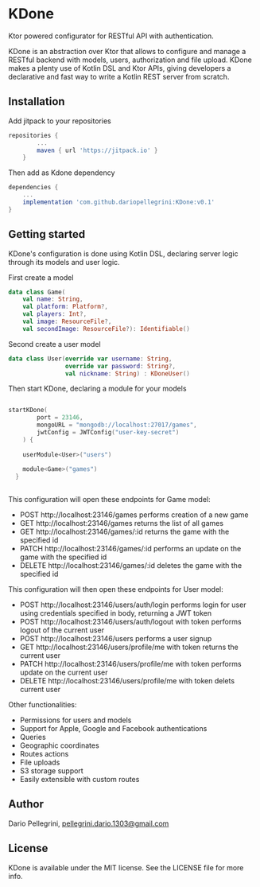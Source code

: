 # KDone

Ktor powered configurator for RESTful API with authentication.

KDone is an abstraction over Ktor that allows to configure and manage a RESTful backend with models, users, authorization and file upload. KDone makes a plenty use of Kotlin DSL and Ktor APIs, giving developers a declarative and fast way to write a Kotlin REST server from scratch.

## Installation

Add jitpack to your repositories
``` groovy
repositories {
        ...
        maven { url 'https://jitpack.io' }
    }
```
Then add as Kdone dependency
``` groovy
dependencies {
    ...
    implementation 'com.github.dariopellegrini:KDone:v0.1'
}
```

## Getting started

KDone's configuration is done using Kotlin DSL, declaring server logic through its models and user logic.

First create a model
```kotlin
data class Game(
    val name: String,
    val platform: Platform?,
    val players: Int?,
    val image: ResourceFile?,
    val secondImage: ResourceFile?): Identifiable()
```

Second create a user model
```kotlin
data class User(override var username: String,
                override var password: String?,
                val nickname: String) : KDoneUser()
```

Then start KDone, declaring a module for your models
```kotlin

startKDone(
        port = 23146,
        mongoURL = "mongodb://localhost:27017/games",
        jwtConfig = JWTConfig("user-key-secret")
    ) {
    
    userModule<User>("users")
    
    module<Game>("games")
  }
    
```

This configuration will open these endpoints for Game model:

- POST http://localhost:23146/games performs creation of a new game
- GET http://localhost:23146/games returns the list of all games
- GET http://localhost:23146/games/:id returns the game with the specified id
- PATCH http://localhost:23146/games/:id performs an update on the game with the specified id
- DELETE http://localhost:23146/games/:id deletes the game with the specified id


This configuration will then open these endpoints for User model:
- POST http://localhost:23146/users/auth/login performs login for user using credentials specified in body, returning a JWT token
- POST http://localhost:23146/users/auth/logout with token performs logout of the current user
- POST http://localhost:23146/users performs a user signup
- GET http://localhost:23146/users/profile/me with token returns the current user
- PATCH http://localhost:23146/users/profile/me with token performs update on the current user
- DELETE http://localhost:23146/users/profile/me with token delets current user

Other functionalities:
- Permissions for users and models
- Support for Apple, Google and Facebook authentications
- Queries
- Geographic coordinates
- Routes actions
- File uploads
- S3 storage support
- Easily extensible with custom routes

## Author

Dario Pellegrini, pellegrini.dario.1303@gmail.com

## License

KDone is available under the MIT license. See the LICENSE file for more info.
